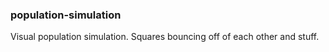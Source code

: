 ### population-simulation

Visual population simulation. Squares bouncing off of each other and stuff.
